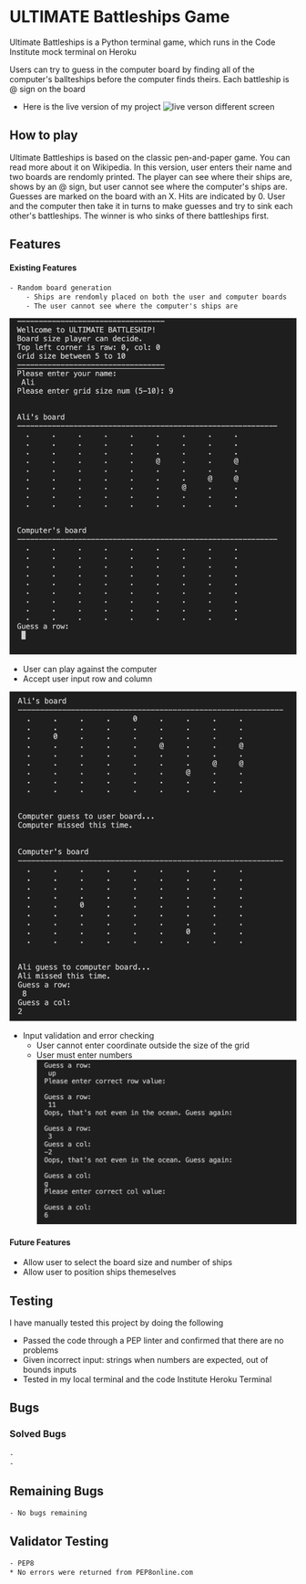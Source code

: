 # ULTIMATE Battleships Game

Ultimate Battleships is a Python terminal game, which runs in the Code Institute mock terminal on Heroku

Users can try to guess in the computer board by finding all of the computer's ballteships before the computer finds theirs. Each battleship is @ sign on the board

- Here is the live version of my project
![live verson different screen]()


## How to play
Ultimate Battleships is based on the classic pen-and-paper game. You can read more about it on Wikipedia. 
In this version, user enters their name and two boards are rendomly printed.
The player can see where their ships are, shows by an @ sign, but user cannot see where the computer's ships are.
Guesses are marked on the board with an X. Hits are indicated by 0.
User and the computer then take it in turns to make guesses and try to sink each other's battleships.
The winner is who sinks of there battleships first.

## Features

#### Existing Features
    - Random board generation
        - Ships are rendomly placed on both the user and computer boards
        - The user cannot see where the computer's ships are
![screenship1.png](images/screenshot1.png)

* User can play against the computer
* Accept user input row and column

![screenshot2.png](images/screenshot2.png)

* Input validation and error checking
    - User cannot enter coordinate outside the size of the grid
    - User must enter numbers
![screenshot3.png](images/screenshot3.png)

#### Future Features
- Allow user to select the board size and number of ships 
- Allow user to position ships themeselves


## Testing

I have manually tested this project by doing the following
- Passed the code through a PEP linter and confirmed that there are no problems
- Given incorrect input: strings when numbers are expected, out of bounds inputs
- Tested in my local terminal and the code Institute Heroku Terminal


## Bugs

### Solved Bugs
    - 
    -

## Remaining Bugs
    - No bugs remaining

## Validator Testing
    - PEP8
    * No errors were returned from PEP8online.com

